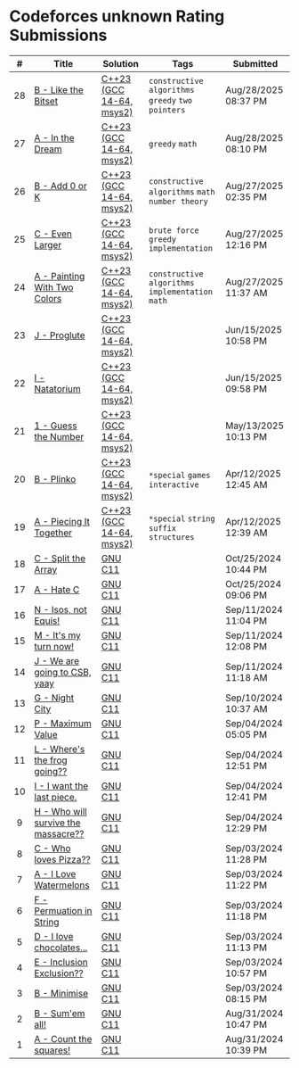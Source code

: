 # Codeforces unknown Rating Submissions

| # | Title | Solution | Tags | Submitted |
|:-:|-------|----------|------|-----------|
| 28 | [B - Like the Bitset](https://codeforces.com/contest/2136/problem/B) | [C++23 (GCC 14-64, msys2)](https://codeforces.com/contest/2136/submission/335974501) | `constructive algorithms` `greedy` `two pointers` | Aug/28/2025 08:37 PM |
| 27 | [A - In the Dream](https://codeforces.com/contest/2136/problem/A) | [C++23 (GCC 14-64, msys2)](https://codeforces.com/contest/2136/submission/335947471) | `greedy` `math` | Aug/28/2025 08:10 PM |
| 26 | [B - Add 0 or K](https://codeforces.com/contest/2134/problem/B) | [C++23 (GCC 14-64, msys2)](https://codeforces.com/contest/2134/submission/335777684) | `constructive algorithms` `math` `number theory` | Aug/27/2025 02:35 PM |
| 25 | [C - Even Larger](https://codeforces.com/contest/2134/problem/C) | [C++23 (GCC 14-64, msys2)](https://codeforces.com/contest/2134/submission/335761215) | `brute force` `greedy` `implementation` | Aug/27/2025 12:16 PM |
| 24 | [A - Painting With Two Colors](https://codeforces.com/contest/2134/problem/A) | [C++23 (GCC 14-64, msys2)](https://codeforces.com/contest/2134/submission/335757134) | `constructive algorithms` `implementation` `math` | Aug/27/2025 11:37 AM |
| 23 | [J - Proglute](https://codeforces.com/contest/616203/problem/J) | [C++23 (GCC 14-64, msys2)](https://codeforces.com/contest/616203/submission/324556691) |  | Jun/15/2025 10:58 PM |
| 22 | [I - Natatorium](https://codeforces.com/contest/616203/problem/I) | [C++23 (GCC 14-64, msys2)](https://codeforces.com/contest/616203/submission/324550519) |  | Jun/15/2025 09:58 PM |
| 21 | [1 - Guess the Number](https://codeforces.com/contest/101021/problem/1) | [C++23 (GCC 14-64, msys2)](https://codeforces.com/contest/101021/submission/319546369) |  | May/13/2025 10:13 PM |
| 20 | [B - Plinko](https://codeforces.com/contest/2095/problem/B) | [C++23 (GCC 14-64, msys2)](https://codeforces.com/contest/2095/submission/315052181) | `*special` `games` `interactive` | Apr/12/2025 12:45 AM |
| 19 | [A - Piecing It Together](https://codeforces.com/contest/2095/problem/A) | [C++23 (GCC 14-64, msys2)](https://codeforces.com/contest/2095/submission/315051620) | `*special` `string suffix structures` | Apr/12/2025 12:39 AM |
| 18 | [C - Split the Array](https://codeforces.com/contest/560796/problem/C) | [GNU C11](https://codeforces.com/contest/560796/submission/287969250) |  | Oct/25/2024 10:44 PM |
| 17 | [A - Hate C](https://codeforces.com/contest/560796/problem/A) | [GNU C11](https://codeforces.com/contest/560796/submission/287952815) |  | Oct/25/2024 09:06 PM |
| 16 | [N - Isos, not Equis!](https://codeforces.com/contest/545973/problem/N) | [GNU C11](https://codeforces.com/contest/545973/submission/280768429) |  | Sep/11/2024 11:04 PM |
| 15 | [M - It's my turn now!](https://codeforces.com/contest/545973/problem/M) | [GNU C11](https://codeforces.com/contest/545973/submission/280690794) |  | Sep/11/2024 12:08 PM |
| 14 | [J - We are going to CSB, yaay](https://codeforces.com/contest/545973/problem/J) | [GNU C11](https://codeforces.com/contest/545973/submission/280686506) |  | Sep/11/2024 11:18 AM |
| 13 | [G - Night City](https://codeforces.com/contest/545973/problem/G) | [GNU C11](https://codeforces.com/contest/545973/submission/280526806) |  | Sep/10/2024 10:37 AM |
| 12 | [P - Maximum Value](https://codeforces.com/contest/545973/problem/P) | [GNU C11](https://codeforces.com/contest/545973/submission/279793681) |  | Sep/04/2024 05:05 PM |
| 11 | [L - Where's the frog going??](https://codeforces.com/contest/545973/problem/L) | [GNU C11](https://codeforces.com/contest/545973/submission/279765836) |  | Sep/04/2024 12:51 PM |
| 10 | [I - I want the last piece.](https://codeforces.com/contest/545973/problem/I) | [GNU C11](https://codeforces.com/contest/545973/submission/279764855) |  | Sep/04/2024 12:41 PM |
| 9 | [H - Who will survive the massacre??](https://codeforces.com/contest/545973/problem/H) | [GNU C11](https://codeforces.com/contest/545973/submission/279763341) |  | Sep/04/2024 12:29 PM |
| 8 | [C - Who loves Pizza??](https://codeforces.com/contest/545973/problem/C) | [GNU C11](https://codeforces.com/contest/545973/submission/279647167) |  | Sep/03/2024 11:28 PM |
| 7 | [A - I Love Watermelons](https://codeforces.com/contest/545973/problem/A) | [GNU C11](https://codeforces.com/contest/545973/submission/279646402) |  | Sep/03/2024 11:22 PM |
| 6 | [F - Permuation in String](https://codeforces.com/contest/545973/problem/F) | [GNU C11](https://codeforces.com/contest/545973/submission/279645930) |  | Sep/03/2024 11:18 PM |
| 5 | [D - I love chocolates...](https://codeforces.com/contest/545973/problem/D) | [GNU C11](https://codeforces.com/contest/545973/submission/279645381) |  | Sep/03/2024 11:13 PM |
| 4 | [E - Inclusion Exclusion??](https://codeforces.com/contest/545973/problem/E) | [GNU C11](https://codeforces.com/contest/545973/submission/279643405) |  | Sep/03/2024 10:57 PM |
| 3 | [B - Minimise](https://codeforces.com/contest/545973/problem/B) | [GNU C11](https://codeforces.com/contest/545973/submission/279516976) |  | Sep/03/2024 08:15 PM |
| 2 | [B - Sum'em all!](https://codeforces.com/contest/546827/problem/B) | [GNU C11](https://codeforces.com/contest/546827/submission/278969402) |  | Aug/31/2024 10:47 PM |
| 1 | [A - Count the squares!](https://codeforces.com/contest/546827/problem/A) | [GNU C11](https://codeforces.com/contest/546827/submission/278968542) |  | Aug/31/2024 10:39 PM |